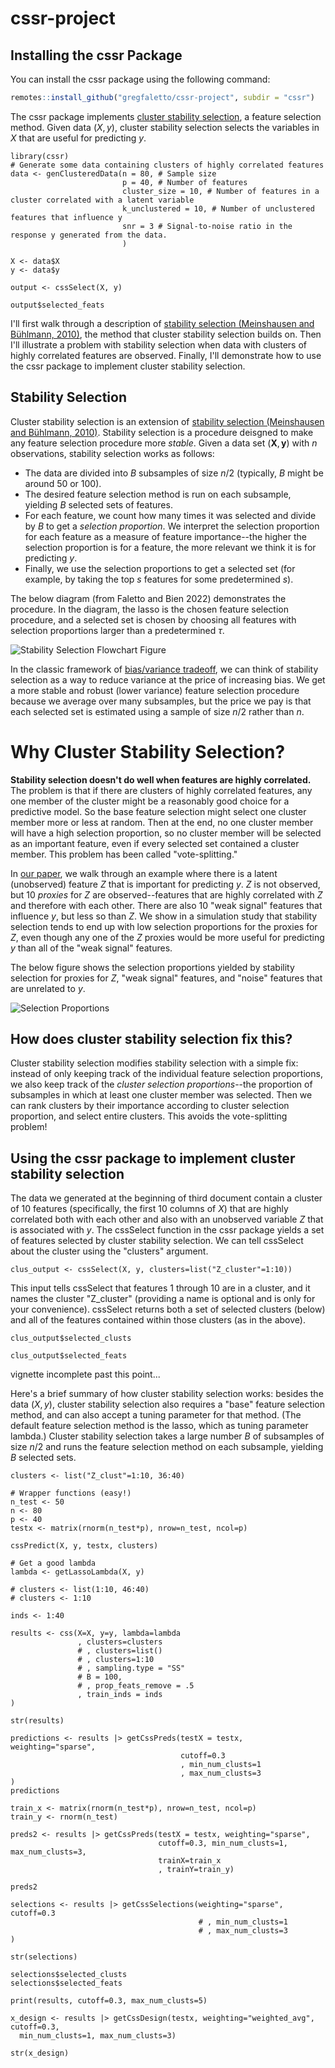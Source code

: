 # cssr-project

## Installing the cssr Package

You can install the cssr package using the following command:

``` r
remotes::install_github("gregfaletto/cssr-project", subdir = "cssr")
```

The cssr package implements [cluster stability selection](https://arxiv.org/abs/2201.00494), a feature selection method. Given data $(X, y)$, cluster stability selection selects the variables in $X$ that are useful for predicting $y$.


```{r}
library(cssr)
# Generate some data containing clusters of highly correlated features
data <- genClusteredData(n = 80, # Sample size
                         p = 40, # Number of features 
                         cluster_size = 10, # Number of features in a cluster correlated with a latent variable
                         k_unclustered = 10, # Number of unclustered features that influence y
                         snr = 3 # Signal-to-noise ratio in the response y generated from the data.
                         )

X <- data$X
y <- data$y

output <- cssSelect(X, y)

output$selected_feats
```

I'll first walk through a description of [stability selection (Meinshausen and Bühlmann, 2010)](https://arxiv.org/abs/0809.2932), the method that cluster stability selection builds on. Then I'll illustrate a problem with stability selection when data with clusters of highly correlated features are observed. Finally, I'll demonstrate how to use the cssr package to implement cluster stability selection.

## Stability Selection

Cluster stability selection is an extension of [stability selection (Meinshausen and Bühlmann, 2010)](https://arxiv.org/abs/0809.2932). Stability selection is a procedure deisgned to make any feature selection procedure more *stable*. Given a data set $(\boldsymbol{X}, \boldsymbol{y})$ with $n$ observations, stability selection works as follows:

* The data are divided into $B$ subsamples of size $n/2$ (typically, $B$ might be around 50 or 100).
* The desired feature selection method is run on each subsample, yielding $B$ selected sets of features.
* For each feature, we count how many times it was selected and divide by $B$ to get a *selection proportion*. We interpret the selection proportion for each feature as a measure of feature importance--the higher the selection proportion is for a feature, the more relevant we think it is for predicting $y$.
* Finally, we use the selection proportions to get a selected set (for example, by taking the top $s$ features for some predetermined $s$).

The below diagram (from Faletto and Bien 2022) demonstrates the procedure. In the diagram, the lasso is the chosen feature selection procedure, and a selected set is chosen by choosing all features with selection proportions larger than a predetermined $\tau$.

![Stability Selection Flowchart Figure](stability-selection-diagram.png "Stability Selection")

In the classic framework of [bias/variance tradeoff](https://en.wikipedia.org/wiki/Bias%E2%80%93variance_tradeoff), we can think of stability selection as a way to reduce variance at the price of increasing bias. We get a more stable and robust (lower variance) feature selection procedure because we average over many subsamples, but the price we pay is that each selected set is estimated using a sample of size $n/2$ rather than $n$.

# Why Cluster Stability Selection?

**Stability selection doesn't do well when features are highly correlated.** The problem is that if there are clusters of highly correlated features, any one member of the cluster might be a reasonably good choice for a predictive model. So the base feature selection might select one cluster member more or less at random. Then at the end, no one cluster member will have a high selection proportion, so no cluster member will be selected as an important feature, even if every selected set contained a cluster member. This problem has been called "vote-splitting."

In [our paper](https://arxiv.org/abs/2201.00494), we walk through an example where there is a latent (unobserved) feature $Z$ that is important for predicting $y$. $Z$ is not observed, but 10 *proxies* for $Z$ are observed--features that are highly correlated with $Z$ and therefore with each other. There are also 10 "weak signal" features that influence $y$, but less so than $Z$. We show in a simulation study that stability selection tends to end up with low selection proportions for the proxies for $Z$, even though any one of the $Z$ proxies would be more useful for predicting $y$ than all of the "weak signal" features. 

The below figure shows the selection proportions yielded by stability selection for proxies for $Z$, "weak signal" features, and "noise" features that are unrelated to $y$.

![Selection Proportions](sel_props.png "Proxy Selection Proportions")

## How does cluster stability selection fix this?

Cluster stability selection modifies stability selection with a simple fix: instead of only keeping track of the individual feature selection proportions, we also keep track of the *cluster selection proportions*--the proportion of subsamples in which at least one cluster member was selected. Then we can rank clusters by their importance according to cluster selection proportion, and select entire clusters. This avoids the vote-splitting problem!

## Using the cssr package to implement cluster stability selection

The data we generated at the beginning of third document contain a cluster of 10 features (specifically, the first 10 columns of $X$) that are highly correlated both with each other and also with an unobserved variable $Z$ that is associated with $y$. The cssSelect function in the cssr package yields a set of features selected by cluster stability selection. We can tell cssSelect about the cluster using the "clusters" argument.

```{r}
clus_output <- cssSelect(X, y, clusters=list("Z_cluster"=1:10))
```

This input tells cssSelect that features 1 through 10 are in a cluster, and it names the cluster "Z_cluster" (providing a name is optional and is only for your convenience). cssSelect returns both a set of selected clusters (below) and all of the features contained within those clusters (as in the above).

```{r}
clus_output$selected_clusts

clus_output$selected_feats
```


vignette incomplete past this point...

Here's a brief summary of how cluster stability selection works: besides the data $(X, y)$, cluster stability selection also requires a "base" feature selection method, and can also accept a tuning parameter for that method. (The default feature selection method is the lasso, which as tuning parameter lambda.) Cluster stability selection takes a large number $B$ of subsamples of size $n/2$ and runs the feature selection method on each subsample, yielding $B$ selected sets.

```{r}
clusters <- list("Z_clust"=1:10, 36:40)

# Wrapper functions (easy!)
n_test <- 50
n <- 80
p <- 40
testx <- matrix(rnorm(n_test*p), nrow=n_test, ncol=p)

cssPredict(X, y, testx, clusters)

# Get a good lambda
lambda <- getLassoLambda(X, y)

# clusters <- list(1:10, 46:40)
# clusters <- 1:10

inds <- 1:40

results <- css(X=X, y=y, lambda=lambda
               , clusters=clusters
               # , clusters=list()
               # , clusters=1:10
               # , sampling.type = "SS"
               # B = 100,
               # , prop_feats_remove = .5
               , train_inds = inds
)

str(results)

predictions <- results |> getCssPreds(testX = testx, weighting="sparse",
                                      cutoff=0.3
                                      , min_num_clusts=1
                                      , max_num_clusts=3
)
predictions

train_x <- matrix(rnorm(n_test*p), nrow=n_test, ncol=p)
train_y <- rnorm(n_test)

preds2 <- results |> getCssPreds(testX = testx, weighting="sparse",
                                 cutoff=0.3, min_num_clusts=1, max_num_clusts=3,
                                 trainX=train_x
                                 , trainY=train_y)

preds2

selections <- results |> getCssSelections(weighting="sparse", cutoff=0.3
                                          # , min_num_clusts=1
                                          # , max_num_clusts=3
)

str(selections)

selections$selected_clusts
selections$selected_feats

print(results, cutoff=0.3, max_num_clusts=5)

x_design <- results |> getCssDesign(testx, weighting="weighted_avg", cutoff=0.3,
  min_num_clusts=1, max_num_clusts=3)

str(x_design)
```
